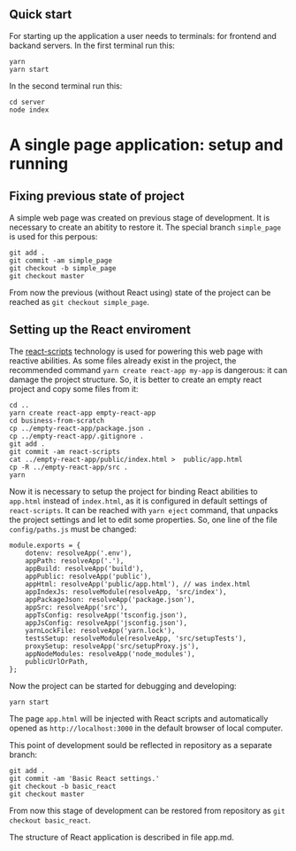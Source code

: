 ## Quick start 

For starting up the application a user needs to terminals: for frontend and backand servers. In the first terminal run this: 

```
yarn
yarn start
```

In the second terminal run this: 

```
cd server 
node index 
```

# A single page application: setup and running  

## Fixing previous state of project

A simple web page was created on previous stage of development. It is necessary to create an abitity to restore it. The special branch `simple_page` is used for this perpous:

```
git add .
git commit -am simple_page
git checkout -b simple_page
git checkout master
```

From now the previous (without React using) state of the project can be reached as `git checkout simple_page`.

## Setting up the React enviroment

The [react-scripts](https://www.npmjs.com/package/react-scripts) technology is used for powering this web page with reactive abilities. As some files already exist in the project, the recommended command `yarn create react-app my-app` is dangerous: it can damage the project structure. So, it is better to create an empty react project and copy some files from it:

```
cd ..
yarn create react-app empty-react-app
cd business-from-scratch
cp ../empty-react-app/package.json .
cp ../empty-react-app/.gitignore .
git add .
git commit -am react-scripts
cat ../empty-react-app/public/index.html >  public/app.html 
cp -R ../empty-react-app/src .
yarn
```

Now it is necessary to setup the project for binding React abilities to `app.html` instead of `index.html`, as it is configured in default settings of `react-scripts`. It can be reached with `yarn eject` command, that unpacks the project settings and let to edit some properties. So, one line of the file `config/paths.js` must be changed:

```
module.exports = {
    dotenv: resolveApp('.env'),
    appPath: resolveApp('.'),
    appBuild: resolveApp('build'),
    appPublic: resolveApp('public'),
    appHtml: resolveApp('public/app.html'), // was index.html
    appIndexJs: resolveModule(resolveApp, 'src/index'),
    appPackageJson: resolveApp('package.json'),
    appSrc: resolveApp('src'),
    appTsConfig: resolveApp('tsconfig.json'),
    appJsConfig: resolveApp('jsconfig.json'),
    yarnLockFile: resolveApp('yarn.lock'),
    testsSetup: resolveModule(resolveApp, 'src/setupTests'),
    proxySetup: resolveApp('src/setupProxy.js'),
    appNodeModules: resolveApp('node_modules'),
    publicUrlOrPath,
};
```


Now the project can be started for debugging and developing:

```
yarn start
```

The page `app.html` will be injected with React scripts and automatically opened as `http://localhost:3000` in the default browser of local computer.

This point of development sould be reflected in repository as a separate branch:

```
git add .
git commit -am 'Basic React settings.'
git checkout -b basic_react
git checkout master
```


From now this stage of development can be restored from repository as `git checkout basic_react`.

The structure of React application is described in file app.md.



